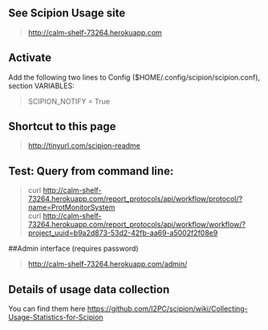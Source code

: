 ## See Scipion Usage site
> http://calm-shelf-73264.herokuapp.com

## Activate
 Add the following two lines to Config ($HOME/.config/scipion/scipion.conf), section VARIABLES:

> SCIPION_NOTIFY = True<br>

## Shortcut to this page
 > http://tinyurl.com/scipion-readme

## Test: Query from command line:

> curl http://calm-shelf-73264.herokuapp.com/report_protocols/api/workflow/protocol/?name=ProtMonitorSystem<br>
> curl http://calm-shelf-73264.herokuapp.com/report_protocols/api/workflow/workflow/?project_uuid=b9a2d873-53d2-42fb-aa69-a5002f2f08e9

##Admin interface (requires password)

> http://calm-shelf-73264.herokuapp.com/admin/

## Details of usage data collection
You can find them here https://github.com/I2PC/scipion/wiki/Collecting-Usage-Statistics-for-Scipion
